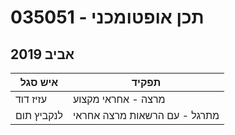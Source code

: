 # 035051 - תכן אופטומכני

## אביב 2019

| איש סגל | תפקיד |
| ---- | ---- |
| עזיז דוד | מרצה - אחראי מקצוע |
| לנקביץ תום | מתרגל - עם הרשאות מרצה אחראי |

